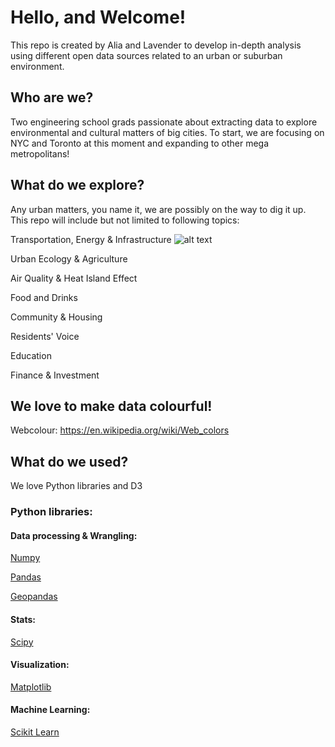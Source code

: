 # Hello, and Welcome!
This repo is created by Alia and Lavender to develop in-depth analysis using different open data sources related to an urban or suburban environment.

## Who are we?
Two engineering school grads passionate about extracting data to explore environmental and cultural matters of big cities. 
To start, we are focusing on NYC and Toronto at this moment and expanding to other mega metropolitans!

## What do we explore?
Any urban matters, you name it, we are possibly on the way to dig it up. This repo will include but not limited to following topics:

Transportation, Energy & Infrastructure ![alt text](https://www.google.com/url?sa=i&source=images&cd=&ved=2ahUKEwjGuca_9u_mAhXLV98KHRYOBhEQjRx6BAgBEAQ&url=https%3A%2F%2Fwww.iconfinder.com%2Ficons%2F2802673%2Fcar_city_courtyard_house_infrastructure_icon&psig=AOvVaw3x3C53u6aax6fat_3CgVAX&ust=1578432748043771)

Urban Ecology & Agriculture

Air Quality & Heat Island Effect

Food and Drinks

Community & Housing

Residents' Voice

Education

Finance & Investment 

## We love to make data colourful!
Webcolour: https://en.wikipedia.org/wiki/Web_colors

## What do we used?
We love Python libraries and D3

### Python libraries:
#### Data processing & Wrangling:
[Numpy](https://numpy.org/)

[Pandas](https://pandas.pydata.org/)

[Geopandas](http://geopandas.org/)

#### Stats:
[Scipy](https://www.scipy.org/)

#### Visualization: 
[Matplotlib](https://matplotlib.org/)

#### Machine Learning:
[Scikit Learn](https://scikit-learn.org/stable/)

